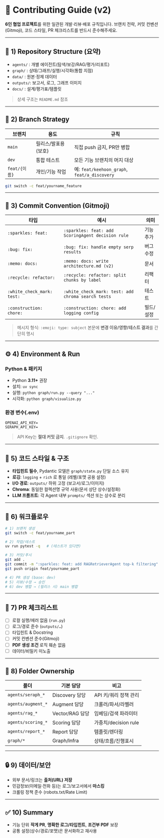 # 🤝 Contributing Guide (v2)

**6인 협업 프로젝트**를 위한 일관된 개발·리뷰·배포 규칙입니다.
브랜치 전략, 커밋 컨벤션(Gitmoji), 코드 스타일, PR 체크리스트를 반드시 준수해주세요.

---

## 🧱 1) Repository Structure (요약)

* `agents/` : 개별 에이전트(탐색/보강/RAG/평가/리포트)
* `graph/`  : 상태/그래프/실행/시각화(통합 지점)
* `data/`   : 원본·정제 데이터
* `outputs/`: 보고서, 로그, 그래프 이미지
* `docs/`   : 설계/평가표/템플릿

> 상세 구조는 `README.md` 참조

---

## 🌿 2) Branch Strategy

| 브랜치         | 용도           | 규칙                                          |
| ----------- | ------------ | ------------------------------------------- |
| `main`      | 릴리스/발표용 (보호) | 직접 push 금지, PR만 병합                          |
| `dev`       | 통합 테스트       | 모든 기능 브랜치의 머지 대상                            |
| `feat/{이름}` | 개인/기능 작업     | 예: `feat/keehoon_graph`, `feat/a_discovery` |

```bash
git switch -c feat/yourname_feature
```

---

## 🧩 3) Commit Convention (Gitmoji)

| 타입                         | 예시                                                 | 의미    |
| -------------------------- | -------------------------------------------------- | ----- |
| `:sparkles: feat:`         | `:sparkles: feat: add ScoringAgent decision rule`  | 기능 추가 |
| `:bug: fix:`               | `:bug: fix: handle empty serp results`             | 버그 수정 |
| `:memo: docs:`             | `:memo: docs: write architecture.md (v2)`          | 문서    |
| `:recycle: refactor:`      | `:recycle: refactor: split chunks by label`        | 리팩터   |
| `:white_check_mark: test:` | `:white_check_mark: test: add chroma search tests` | 테스트   |
| `:construction: chore:`    | `:construction: chore: add logging config`         | 빌드/설정 |

> 메시지 형식: `:emoji: type: subject`
> 본문에 **변경 이유/영향/테스트 결과**를 간단히 명시

---

## ⚙️ 4) Environment & Run

### Python & 패키지

* Python **3.11+** 권장
* 설치: `uv sync`
* 실행: `python graph/run.py --query "..."`
* 시각화: `python graph/visualize.py`

### 환경 변수(.env)

```
OPENAI_API_KEY=
SERAPH_API_KEY=
```

> API Key는 **절대 커밋 금지**. `.gitignore` 확인.

---

## 🧠 5) 코드 스타일 & 구조

* **타입힌트 필수**, Pydantic 모델은 `graph/state.py` 단일 소스 유지
* **로깅**: `logging` + `rich` 로 통일 (레벨/포맷 공용 설정)
* **I/O 경로**: `outputs/` 하위 고정 (보고서/로그/이미지)
* **Chroma**: 동일한 컬렉션명 규약 사용(문서 상단 상수/설정화)
* **LLM 프롬프트**: 각 Agent 내부 `prompts/` 섹션 또는 상수로 분리

---

## 🔁 6) 워크플로우

```bash
# 1) 브랜치 생성
git switch -c feat/yourname_part

# 2) 작업/테스트
uv run pytest -q   # (테스트가 있다면)

# 3) 커밋/푸시
git add .
git commit -m ":sparkles: feat: add RAGRetrieverAgent top-k filtering"
git push origin feat/yourname_part

# 4) PR 생성 (base: dev)
# 5) 리뷰/수정 → 승인
# 6) dev 병합 → (릴리스 시) main 병합
```

---

## 🧾 7) PR 체크리스트

* [ ] 로컬 실행/에러 없음 (`run.py`)
* [ ] 로그/경로 준수 (`outputs/…`)
* [ ] 타입힌트 & Docstring
* [ ] 커밋 컨벤션 준수(Gitmoji)
* [ ] **PDF 생성 조건** 로직 훼손 없음
* [ ] 데이터/비밀키 미노출

---

## 📂 8) Folder Ownership

| 폴더                 | 기본 담당         | 비고                |
| ------------------ | ------------- | ----------------- |
| `agents/seraph_*`  | Discovery 담당  | API 키/쿼리 정책 관리    |
| `agents/augment_*` | Augment 담당    | 크롤러/파서/라벨러        |
| `agents/rag_*`     | Vector/RAG 담당 | 임베딩/검색 파라미터       |
| `agents/scoring_*` | Scoring 담당    | 가중치/decision rule |
| `agents/report_*`  | Report 담당     | 템플릿/렌더링           |
| `graph/*`          | Graph/Infra   | 상태/흐름/진행표시        |

---

## 🔒 9) 데이터/보안

* 외부 문서/링크는 **출처(URL) 저장**
* 민감정보(이메일·전화 등)는 로그/보고서에서 **마스킹**
* 크롤링 정책 준수 (robots.txt/Rate Limit)

---

## ✅ 10) Summary

* 기능 단위 **작게 PR**, **명확한 로그/타입힌트**, **조건부 PDF** 보장
* 공통 설정(상수/경로/포맷)은 문서화하고 재사용
